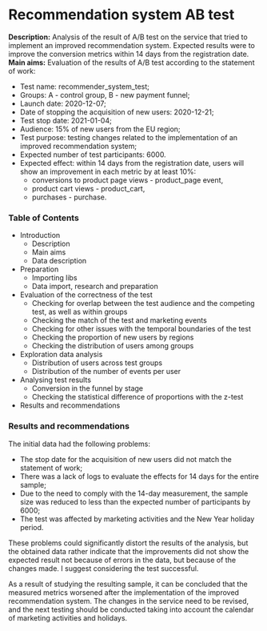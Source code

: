 # Recommendation system AB test
**Description:** Analysis of the result of A/B test on the service that tried to implement an improved recommendation system. Expected results were to improve the conversion metrics within 14 days from the registration date.
**Main aims:** 
Evaluation of the results of A/B test according to the statement of work:
- Test name: recommender_system_test;
- Groups: A - control group, B - new payment funnel;
- Launch date: 2020-12-07;
- Date of stopping the acquisition of new users: 2020-12-21;
- Test stop date: 2021-01-04;
- Audience: 15% of new users from the EU region;
- Test purpose: testing changes related to the implementation of an improved recommendation system;
- Expected number of test participants: 6000.
- Expected effect: within 14 days from the registration date, users will show an improvement in each metric by at least 10%:
  - conversions to product page views - product_page event,
  - product cart views - product_cart,
  - purchases - purchase.

### Table of Contents

- Introduction
  - Description
  - Main aims
  - Data description
- Preparation
  - Importing libs
  - Data import, research and preparation
- Evaluation of the correctness of the test
  - Checking for overlap between the test audience and the competing test, as well as within groups
  - Checking the match of the test and marketing events
  - Checking for other issues with the temporal boundaries of the test
  - Checking the proportion of new users by regions
  - Checking the distribution of users among groups
- Exploration data analysis
  - Distribution of users across test groups
  - Distribution of the number of events per user
- Analysing test results
  - Conversion in the funnel by stage
  - Checking the statistical difference of proportions with the z-test
- Results and recommendations

### Results and recommendations
The initial data had the following problems:

- The stop date for the acquisition of new users did not match the statement of work;
- There was a lack of logs to evaluate the effects for 14 days for the entire sample;
- Due to the need to comply with the 14-day measurement, the sample size was reduced to less than the expected number of participants by 6000;
- The test was affected by marketing activities and the New Year holiday period.

These problems could significantly distort the results of the analysis, but the obtained data rather indicate that the improvements did not show the expected result not because of errors in the data, but because of the changes made. I suggest considering the test successful.

As a result of studying the resulting sample, it can be concluded that the measured metrics worsened after the implementation of the improved recommendation system. The changes in the service need to be revised, and the next testing should be conducted taking into account the calendar of marketing activities and holidays.
